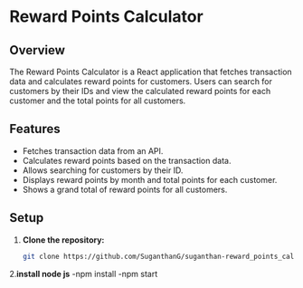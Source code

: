 # Reward Points Calculator

## Overview

The Reward Points Calculator is a React application that fetches transaction data and calculates reward points for customers. Users can search for customers by their IDs and view the calculated reward points for each customer and the total points for all customers.

## Features

- Fetches transaction data from an API.
- Calculates reward points based on the transaction data.
- Allows searching for customers by their ID.
- Displays reward points by month and total points for each customer.
- Shows a grand total of reward points for all customers.

## Setup

1. **Clone the repository:**

   ```bash
   git clone https://github.com/SuganthanG/suganthan-reward_points_calculator/tree/new-branch

2.**install node js**
    -npm install
    -npm start
